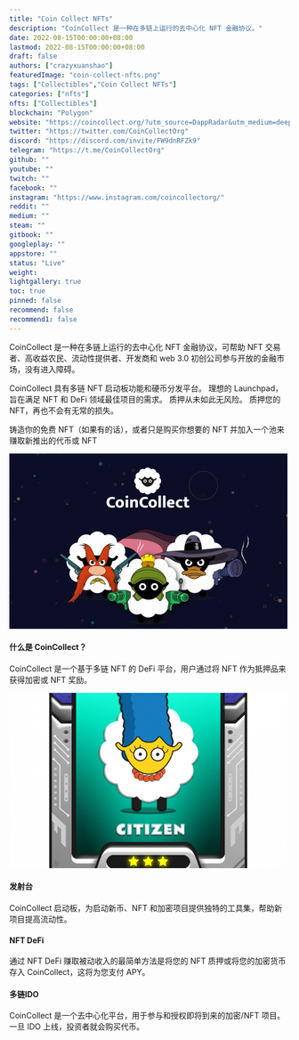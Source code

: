 ```yaml
---
title: "Coin Collect NFTs"
description: "CoinCollect 是一种在多链上运行的去中心化 NFT 金融协议。"
date: 2022-08-15T00:00:00+08:00
lastmod: 2022-08-15T00:00:00+08:00
draft: false
authors: ["crazyxuanshao"]
featuredImage: "coin-collect-nfts.png"
tags: ["Collectibles","Coin Collect NFTs"]
categories: ["nfts"]
nfts: ["Collectibles"]
blockchain: "Polygon"
website: "https://coincollect.org/?utm_source=DappRadar&utm_medium=deeplink&utm_campaign=visit-website"
twitter: "https://twitter.com/CoinCollectOrg"
discord: "https://discord.com/invite/FW9dnRFZk9"
telegram: "https://t.me/CoinCollectOrg"
github: ""
youtube: ""
twitch: ""
facebook: ""
instagram: "https://www.instagram.com/coincollectorg/"
reddit: ""
medium: ""
steam: ""
gitbook: ""
googleplay: ""
appstore: ""
status: "Live"
weight: 
lightgallery: true
toc: true
pinned: false
recommend: false
recommend1: false
---
```

<p>CoinCollect 是一种在多链上运行的去中心化 NFT 金融协议，可帮助 NFT 交易者、高收益农民、流动性提供者、开发商和 web 3.0 初创公司参与开放的金融市场，没有进入障碍。</p>
<p>CoinCollect 具有多链 NFT 启动板功能和硬币分发平台。 理想的 Launchpad，旨在满足 NFT 和 DeFi 领域最佳项目的需求。 质押从未如此无风险。 质押您的 NFT，再也不会有无常的损失。</p>
<p>铸造你的免费 NFT（如果有的话），或者只是购买你想要的 NFT 并加入一个池来赚取新推出的代币或 NFT</p>

![isdgn](isdgn.png)



#### 什么是 CoinCollect？

CoinCollect 是一个基于多链 NFT 的 DeFi 平台，用户通过将 NFT 作为抵押品来获得加密或 NFT 奖励。

![sidbgni](sidbgni.png)

#### 发射台

CoinCollect 启动板，为启动新币、NFT 和加密项目提供独特的工具集，帮助新项目提高流动性。

#### NFT DeFi

通过 NFT DeFi 赚取被动收入的最简单方法是将您的 NFT 质押或将您的加密货币存入 CoinCollect，这将为您支付 APY。

#### 多链IDO

CoinCollect 是一个去中心化平台，用于参与和授权即将到来的加密/NFT 项目。一旦 IDO 上线，投资者就会购买代币。